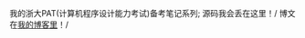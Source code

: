 我的浙大PAT(计算机程序设计能力考试)备考笔记系列;
源码我会丢在这里！/
博文在<a href="http://ohayou.aimo.moe/blog/archives/">我的博客里</a>！/

